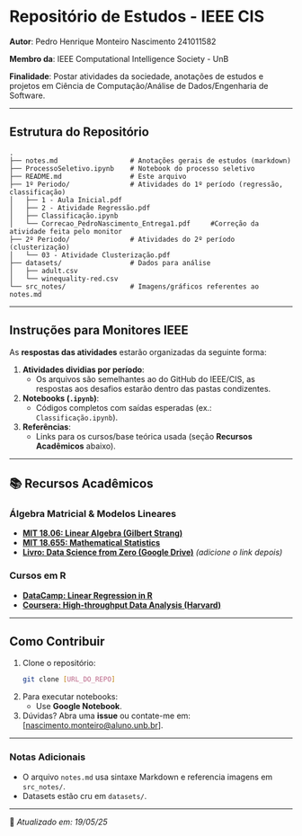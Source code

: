 # **Repositório de Estudos - IEEE CIS**  
**Autor**: Pedro Henrique Monteiro Nascimento 241011582

**Membro da**: IEEE Computational Intelligence Society - UnB

**Finalidade**: Postar atividades da sociedade, anotações de estudos e projetos em Ciência de Computação/Análise de Dados/Engenharia de Software.

---

## **Estrutura do Repositório**  
```
.
├── notes.md                  # Anotações gerais de estudos (markdown)
├── ProcessoSeletivo.ipynb    # Notebook do processo seletivo
├── README.md                 # Este arquivo
├── 1º Periodo/               # Atividades do 1º período (regressão, classificação)
│   ├── 1 - Aula Inicial.pdf
│   ├── 2 - Atividade Regressão.pdf
│   ├── Classificação.ipynb
│   └── Correcao_PedroNascimento_Entrega1.pdf     #Correção da atividade feita pelo monitor
├── 2º Periodo/               # Atividades do 2º período (clusterização)
│   └── 03 - Atividade Clusterização.pdf
├── datasets/                 # Dados para análise
│   ├── adult.csv
│   └── winequality-red.csv
└── src_notes/                # Imagens/gráficos referentes ao notes.md
```

---

## **Instruções para Monitores IEEE**  
As **respostas das atividades** estarão organizadas da seguinte forma:  
1. **Atividades dividias por período**:  
   - Os arquivos são semelhantes ao do GitHub do IEEE/CIS, as respostas aos desafios estarão dentro das pastas condizentes.  
2. **Notebooks (`.ipynb`)**:  
   - Códigos completos com saídas esperadas (ex.: `Classificação.ipynb`).  
3. **Referências**:  
   - Links para os cursos/base teórica usada (seção **Recursos Acadêmicos** abaixo).  

---

## **📚 Recursos Acadêmicos**  
### **Álgebra Matricial & Modelos Lineares**  
- **[MIT 18.06: Linear Algebra (Gilbert Strang)](https://ocw.mit.edu/courses/18-06-linear-algebra-spring-2010/)**  
- **[MIT 18.655: Mathematical Statistics](https://ocw.mit.edu/courses/18-655-mathematical-statistics-spring-2016/)**  
- **[Livro: Data Science from Zero (Google Drive)](https://drive.google.com/[LINK_AQUI])** *(adicione o link depois)*  

### **Cursos em R**  
- **[DataCamp: Linear Regression in R](https://www.datacamp.com/courses/linear-regression-in-r)**  
- **[Coursera: High-throughput Data Analysis (Harvard)](https://www.coursera.org/learn/high-throughput-data-analysis)**  


--- 

## **Como Contribuir**  
1. Clone o repositório:  
   ```bash
   git clone [URL_DO_REPO]
   ```  
2. Para executar notebooks:  
   - Use **Google Notebook**.  
3. Dúvidas? Abra uma **issue** ou contate-me em: [nascimento.monteiro@aluno.unb.br].  

---


### **Notas Adicionais**  
- O arquivo `notes.md` usa sintaxe Markdown e referencia imagens em `src_notes/`.  
- Datasets estão cru em `datasets/`.  

--- 

🔹 *Atualizado em: 19/05/25*
